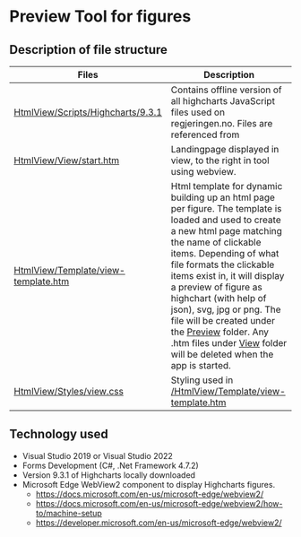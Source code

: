 # Preview Tool for figures


##  Description of file structure


|Files           |Description
|----------------|------------------------------- 
|[HtmlView/Scripts/Highcharts/9.3.1](/HtmlView/Scripts/Highcharts/9.3.1)|Contains offline version of all highcharts JavaScript files used on regjeringen.no. Files are referenced from |[Preview/Template/view-template.htm](/Preview/Template/view-template.htm)
|[HtmlView/View/start.htm](/HtmlView/View/default.htm)|Landingpage displayed in view, to the right in tool using webview.
|[HtmlView/Template/view-template.htm](/HtmlView/Template/view-template.htm)|Html template for dynamic building up an html page per figure. The template is loaded and used to create a new html page matching the name of clickable items. Depending of what file formats the clickable items exist in, it will display a preview of figure as highchart (with help of json), svg, jpg or png. The file will be created under the [Preview](/Preview) folder. Any .htm files under [View](/View) folder will be deleted when the app is started.
|[HtmlView/Styles/view.css](/HtmlView/Styles/view.css)|Styling used in [/HtmlView/Template/view-template.htm](/HtmlView/Template/view-template.htm)


##  Technology used
- Visual Studio 2019 or Visual Studio 2022
- Forms Development (C#, .Net Framework 4.7.2)
- Version 9.3.1 of Highcharts locally downloaded
- Microsoft Edge WebView2 component to display Highcharts figures. 
	- https://docs.microsoft.com/en-us/microsoft-edge/webview2/
	- https://docs.microsoft.com/en-us/microsoft-edge/webview2/how-to/machine-setup
	- https://developer.microsoft.com/en-us/microsoft-edge/webview2/
